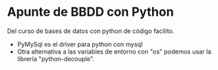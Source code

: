 # Apunte de BBDD con Python
Del curso de bases de datos con python de código facilito.

- PyMySql es el driver para python con mysql
- Otra alternativa a las variables de entorno con "os" podemos usar la librería "python-decouple".